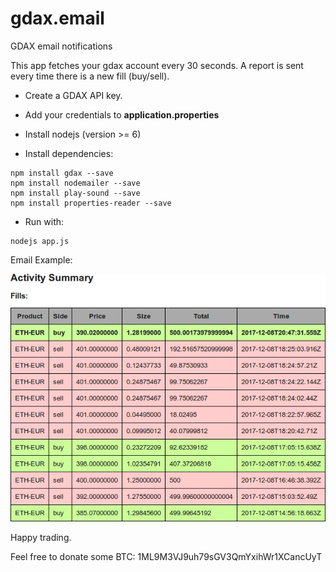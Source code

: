 # gdax.email
GDAX email notifications

This app fetches your gdax account every 30 seconds. A report is sent every time there is a new fill (buy/sell).

* Create a GDAX API key.

* Add your credentials to **application.properties** 

* Install nodejs (version >= 6)

* Install dependencies:
```
npm install gdax --save
npm install nodemailer --save
npm install play-sound --save
npm install properties-reader --save
```

* Run with:
```
nodejs app.js
```

Email Example:

![alt text](https://raw.githubusercontent.com/hdlopesrocha/gdax.email/master/img.png)


Happy trading.

Feel free to donate some BTC:
1ML9M3VJ9uh79sGV3QmYxihWr1XCancUyT

